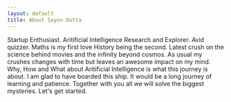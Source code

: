 ```yaml
---
layout: default
title: About Sayon Dutta
---
```


Startup Enthusiast. Aritificial Intelligence Research and Explorer.
Avid quizzer. Maths is my first love History being the second.
Latest crush on the science behind movies and the infinity beyond cosmos.
As usual my crushes changes with time but leaves an awesome impact on my mind.
Why, How and What about Aritificial Intelligence is what this journey is about.
I am glad to have boarded this ship. It would be a long journey of learning and patience.
Together with you all we will solve the biggest mysteries. Let's get started.